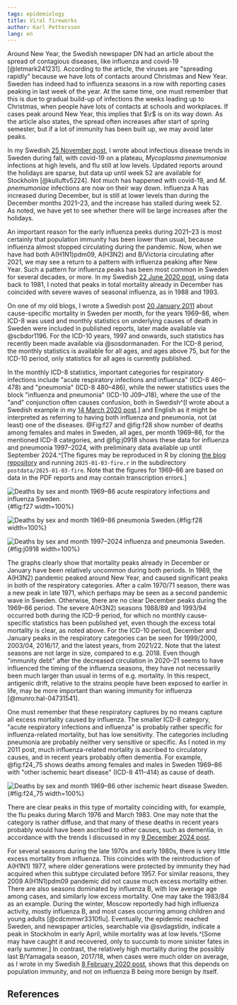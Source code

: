 ```yaml
---
tags: epidemiology
title: Viral fireworks
author: Karl Pettersson
lang: en
---
```


Around New Year, the Swedish newspaper DN had an article about the
spread of contagious diseases, like influenza and covid-19 [@letmark241231].
According to the article, the viruses are "spreading rapidly"
because we have lots of contacts around Christmas and New Year.
Sweden has indeed had to influenza seasons in a row with reporting
cases peaking in last week of the year. At the same time, one must
remember that this is due to gradual build-up of infections the
weeks leading up to Christmas, when people have lots of contacts
at schools and workplaces. If cases peak around New Year, this implies
that $\r$ is on its way down. As the article also states, the spread
often increases after start of spring semester, but if a lot of immunity
has been built up, we may avoid later peaks.

In my Swedish [25 November post](2024-11-25-vag.html), I wrote about
infectious disease trends in Sweden during fall, with covid-19 on a plateau,
*Mycoplasma pnemumoniae* infections at high levels, and flu still at low levels.
Updated reports around the holidays are sparse, but data up until week 52
are available for Stockholm [@kulluftv5224]. Not much has happened with
covid-19, and *M. pnemumoniae* infections are now on their way down.
Influenza A has increased during December, but is still at lower levels
than during the December months 2021–23, and the increase has stalled
during week 52. As noted, we have yet to see whether there will be large
increases after the holidays.

An important reason for the early influenza peeks during 2021–23 is
most certainly that population immunity has been lower than usual, because
influenza almost stopped circulating during the pandemic. Now, when
we have had both A(H1N1)pdm09, A(H3N2) and B/Victoria circulating after
2021, we may see a return to a pattern with influenza peaking after
New Year. Such a pattern for influenza peaks has been most common in
Sweden for several decades, or more. In my Swedish
[22 June 2020 post](2020-06-22-normal.html), using data back to 1981,
I noted that peaks in total mortality already in December has coincided
with severe waves of seasonal influenza, as in 1988 and 1993.

On one of my old blogs, I wrote a Swedish post
[20 January 2011](https://diversepedanteri.blogspot.com/2011/01/treklover.html)
about cause-specific mortality in Sweden per month, for the years
1969–86, when ICD-8 was used and monthly statistics on underlying
causes of death in Sweden were included in published reports, later
made available via @scbdor1196. For the ICD-10 years, 1997 and onwards,
such statistics has recently been made available via @sosdormanaden.
For the ICD-8 period, the monthly statistics is available for all ages,
and ages above 75, but for the ICD-10 period, only statistics for all ages
is currently published.

In the monthly ICD-8 statistics, important categories for respiratory
infections include "acute respiratory infections and influenza" (ICD-8
460–478) and "pneumonia" (ICD-8 480–486), while the newer statistics
uses the block "influenza and pneumonia" (ICD-10 J09–J18), where the
use of the "and" conjunction often causes confusion, both in
Swedish^[I wrote about a Swedish example in my [14 March 2020
post](2020-03-14-enkel.html).] and English as it might be interpreted
as referring to having both influenza and pneumonia, not (at least)
one of the diseases. @Fig:f27 and @fig:f28 show number of deaths
among females and males in Sweden, all ages, per month 1969–86, for
the mentioned ICD-8 categories, and @fig:j0918 shows these data
for influenza and pneumonia 1997–2024, with preliminary data available
up until September 2024.^[The figures may be reproduced in R by cloning
[the blog repository](https://github.com/klpn/static-dust.git) and
running `2025-01-03-fire.r` in the subdirectory `postdata/2025-01-03-fire`.
Note that the figures for 1969–86 are based on data in the PDF reports
and may contain transcription errors.]

![Deaths by sex and month 1969–86 acute respiratory infections and influenza Sweden.](../../images/se_6986_f27_en.svg){#fig:f27 width=100%}

![Deaths by sex and month 1969–86 pneumonia Sweden.](../../images/se_6986_f28_en.svg){#fig:f28 width=100%}

![Deaths by sex and month 1997–2024 influenza and pneumonia Sweden.](../../images/se_9724_j0918_en.svg){#fig:j0918 width=100%}

The graphs clearly show that mortality peaks already in December or
January have been relatively uncommon during both periods. In 1969,
the A(H3N2) pandemic peaked around New Year, and caused significant
peaks in both of the respiratory categories. After a calm 1970/71
season, there was a new peak in late 1971, which perhaps may be seen
as a second pandemic wave in Sweden. Otherwise, there are no clear
December peaks during the 1969–86 period. The severe A(H3N2) seasons
1988/89 and 1993/94 occurred both during the ICD-9 period, for which
no monthly cause-specific statistics has been published yet, even
though the excess total mortality is clear, as noted above. For the
ICD-10 period, December and January peaks in the respiratory
categories can be seen for 1999/2000, 2003/04, 2016/17, and the latest
years, from 2021/22. Note that the latest seasons are not large in
size, compared to e.g. 2018. Even though "immunity debt" after the
decreased circulation in 2020–21 seems to have influenced the timing of
the influenza seasons, they have not necessarily been much larger than
usual in terms of e.g. mortality. In this respect, antigenic drift,
relative to the strains people have been exposed to earlier in life,
may be more important than waning immunity for influenza [@munro:hal-04731541].

One must remember that these respiratory captures by no means capture
all excess mortality caused by influenza. The smaller ICD-8 category,
"acute respiratory infections and influenza" is probably rather specific
for influenza-related mortality, but has low sensitivity. The categories
including pneumonia are probably neither very sensitive or specific.
As I noted in my 2011 post, much influenza-related mortality is ascribed
to circulatory causes, and in recent years probably often dementia.
For example, @fig:f24_75 shows deaths among females and males in Sweden
1969–86 with "other ischemic heart disease" (ICD-8 411–414) as cause
of death.

![Deaths by sex and month 1969–86 other ischemic heart disease Sweden.](../../images/se_6986_f24_75_en.svg){#fig:f24_75 width=100%}

There are clear peaks in this type of mortality coinciding with, for
example, the flu peaks during March 1976 and March 1983. One may note
that the category is rather diffuse, and that many of these deaths in
recent years probably would have been ascribed to other causes, such
as dementia, in accordance with the trends I discussed in my
[9 December 2024 post](2024-12-09-quiz.html).

For several seasons during the late 1970s and early 1980s, there is
very little excess mortality from influenza. This coincides with the
reintroduction of A(H1N1) 1977, where older generations were protected
by immunity they had acquired when this subtype circulated
before 1957.  For similar reasons, they 2009 A(H1N1)pdm09 pandemic did
not cause much excess mortality either. There are also seasons
dominated by influenza B, with low average age among cases, and
similarly low excess mortality.  One may take the 1983/84 as an
example. During the winter, Moscow reportedly had high influenza
activity, mostly influenza B, and most cases occurring among children
and young adults [@cdcmmwr3310flu]. Eventually, the epidemic reached
Sweden, and newspaper articles, searchable via @svdagstidn, indicate a
peak in Stockholm in early April, while mortality was at low
levels.^[Some may have caught it and recovered, only to succumb to
more sinister fates in early summer.] In contrast, the relatively high
mortality during the possibly last B/Yamagata season, 2017/18, when
cases were much older on average, as I wrote in my Swedish [8 February
2020 post](2020-02-08-snall.html), shows that this depends on
population immunity, and not on influenza B being more benign by
itself.

## References

